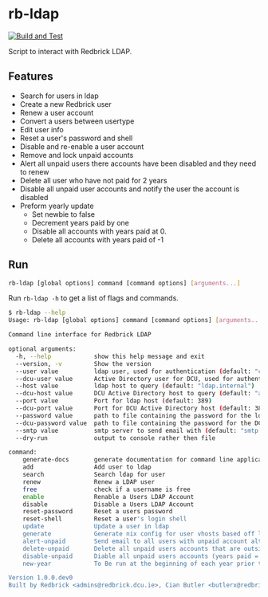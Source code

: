 # rb-ldap

[![Build and Test](https://github.com/butlerx/rb-ldap-python/workflows/Build%20and%20Test/badge.svg)](https://github.com/butlerx/rb-ldap-python/actions)

Script to interact with Redbrick LDAP.

## Features

- Search for users in ldap
- Create a new Redbrick user
- Renew a user account
- Convert a users between usertype
- Edit user info
- Reset a user's password and shell
- Disable and re-enable a user account
- Remove and lock unpaid accounts
- Alert all unpaid users there accounts have been disabled and they need to
  renew
- Delete all user who have not paid for 2 years
- Disable all unpaid user accounts and notify the user the account is disabled
- Preform yearly update
  - Set newbie to false
  - Decrement years paid by one
  - Disable all accounts with years paid at 0.
  - Delete all accounts with years paid of -1

## Run

```bash
rb-ldap [global options] command [command options] [arguments...]
```

Run `rb-ldap -h` to get a list of flags and commands.

```bash
$ rb-ldap --help
Usage: rb-ldap [global options] command [command options] [arguments...]

Command line interface for Redbrick LDAP

optional arguments:
  -h, --help            show this help message and exit
  --version, -v         Show the version
  --user value          ldap user, used for authentication (default: "cn=root,ou=ldap,o=redbrick")
  --dcu-user value      Active Directory user for DCU, used for authentication (default: "CN=rblookup,OU=Service Accounts,DC=ad,DC=dcu,DC=ie")
  --host value          ldap host to query (default: "ldap.internal")
  --dcu-host value      DCU Active Directory host to query (default: "ad.dcu.ie")
  --port value          Port for ldap host (default: 389)
  --dcu-port value      Port for DCU Active Directory host (default: 389)
  --password value      path to file containing the password for the ldap server (default: "/etc/ldap.secret")
  --dcu-password value  path to file containing the password for the DCU AD server (default: "/etc/dcu_ldap.secret")
  --smtp value          smtp server to send email with (default: "smtp.redbrick.dcu.ie")
  --dry-run             output to console rather then file

command:
    generate-docs       generate documentation for command line application
    add                 Add user to ldap
    search              Search ldap for user
    renew               Renew a LDAP user
    free                check if a username is free
    enable              Renable a Users LDAP Account
    disable             Disable a Users LDAP Account
    reset-password      Reset a users password
    reset-shell         Reset a user's login shell
    update              Update a user in ldap
    generate            Generate nix config for user vhosts based off ldap
    alert-unpaid        Send email to all users with unpaid account altmails telling them their account is unpaid
    delete-unpaid       Delete all unpaid users accounts that are outside their grace period (years paid = -1)
    disable-unpaid      Diable all unpaid users accounts (years paid = 0)
    new-year            To Be run at the beginning of each year prior to C&S

Version 1.0.0.dev0
Built by Redbrick <admins@redbrick.dcu.ie>, Cian Butler <butlerx@redbrick.dcu.ie>, Lucas Savva <m1cr0man@redbrick.dcu.ie>
```
